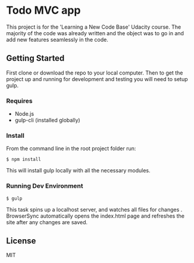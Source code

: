 # Todo MVC app

This project is for the 'Learning a New Code Base' Udacity course. The
majority of the code was already written and the object was to go in and
add new features seamlessly in the code.

## Getting Started

First clone or download the repo to your local computer. Then to get the
project up and running for development and testing you will need to
setup gulp.

### Requires
- Node.js
- gulp-cli (installed globally)

### Install
From the command line in the root project folder run:

```$ npm install```

This will install gulp locally with all the necessary modules.

### Running Dev Environment

```$ gulp```

This task spins up a localhost server, and watches all files for changes
. BrowserSync automatically opens the index.html page and refreshes
the site after any changes are saved.

## License
MIT
